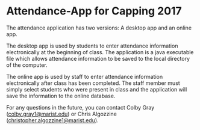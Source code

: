 Attendance-App for Capping 2017
============================================
The attendance application has two versions: A desktop app and an online app.

The desktop app is used by students to enter attendance information electronically at the beginning of class. The application is a java executable file which allows attendance information to be saved to the local directory of the computer.

The online app is used by staff to enter attendance information electronically after class has been completed. The staff member must simply select students who were present in class and the application will save the information to the online database.

For any questions in the future, you can contact Colby Gray (colby.gray1@marist.edu) or Chris Algozzine (christopher.algozzine1@marist.edu).
